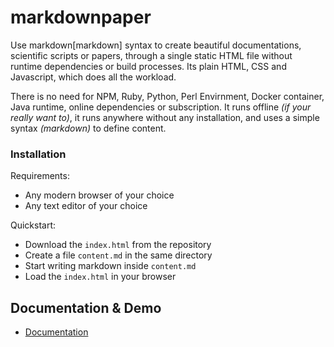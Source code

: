 # markdownpaper
Use markdown[markdown] syntax to create beautiful documentations, scientific scripts or papers, through a single static HTML file without runtime dependencies or build processes.
Its plain HTML, CSS and Javascript, which does all the workload.

There is no need for NPM, Ruby, Python, Perl Envirnment, Docker container, Java runtime, online dependencies or subscription.
It runs offline *(if your really want to)*, it runs anywhere without any installation, and uses a simple syntax *(markdown)* to define content.

### Installation
Requirements:
- Any modern browser of your choice
- Any text editor of your choice

Quickstart:
- Download the `index.html` from the repository
- Create a file `content.md` in the same directory
- Start writing markdown inside `content.md`
- Load the `index.html` in your browser

## Documentation & Demo
- [Documentation](https://feralex.github.io/markdownpaper/)
